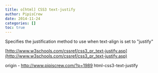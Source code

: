 ```yaml
---
title: o[html] CSS3 text-justify
author: PipisCrew
date: 2014-11-24
categories: []
toc: true
---
```


Specifies the justification method to use when text-align is set to "justify"

[http://www.w3schools.com/cssref/css3_pr_text-justify.asp](http://www.w3schools.com/cssref/css3_pr_text-justify.asp)

origin - http://www.pipiscrew.com/?p=1989 html-css3-text-justify